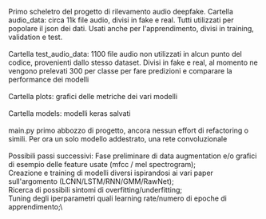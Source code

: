 Primo scheletro del progetto di rilevamento audio deepfake.
Cartella audio_data: circa 11k file audio, divisi in fake e real. Tutti utilizzati per popolare il json dei dati. Usati anche per l'apprendimento, divisi in training, validation e test.\
\
Cartella test_audio_data: 1100 file audio non utilizzati in alcun punto del codice, provenienti dallo stesso dataset. Divisi in fake e real, al momento ne vengono prelevati 300 per classe per fare predizioni
e comparare la performance dei modelli\
\
Cartella plots: grafici delle metriche dei vari modelli\
\
Cartella models: modelli keras salvati\
\
main.py primo abbozzo di progetto, ancora nessun effort di refactoring o simili. Per ora un solo modello addestrato, una rete convoluzionale\
\
Possibili passi successivi: 
Fase preliminare di data augmentation e/o grafici di esempio delle feature usate (mfcc / mel spectrogram);\
Creazione e training di modelli diversi ispirandosi ai vari paper sull'argomento (LCNN/LSTM/RNN/GMM/RawNet);\
Ricerca di possibili sintomi di overfitting/underfitting;\
Tuning degli iperparametri quali learning rate/numero di epoche di apprendimento;\
